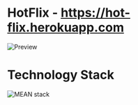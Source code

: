 # HotFlix - https://hot-flix.herokuapp.com
![Preview](https://res.cloudinary.com/douwa5b0u/image/upload/v1627147854/HotFlix/NfAjvb8_-_Imgur_cgsj3g.png)

# Technology Stack

![MEAN stack](https://res.cloudinary.com/douwa5b0u/image/upload/v1627148638/HotFlix/Mean_Tech_stack_hchjvr.png)
